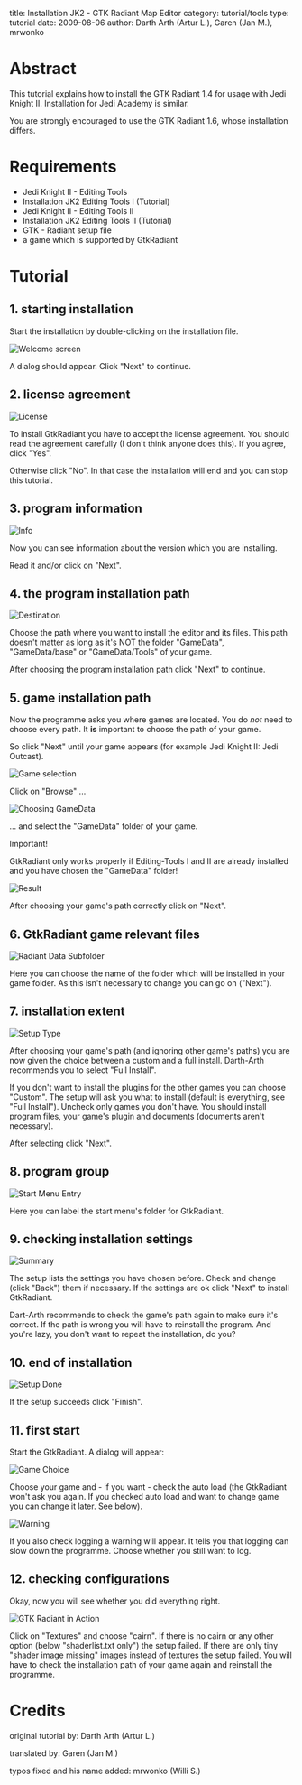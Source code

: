title: Installation JK2 - GTK Radiant Map Editor
category: tutorial/tools
type: tutorial
date: 2009-08-06
author: Darth Arth (Artur L.), Garen (Jan M.), mrwonko

# Abstract

This tutorial explains how to install the GTK Radiant 1.4 for usage with Jedi Knight II. Installation for Jedi Academy is similar.

You are strongly encouraged to use the GTK Radiant 1.6, whose installation differs.

# Requirements

* Jedi Knight II - Editing Tools
* Installation JK2 Editing Tools I (Tutorial)
* Jedi Knight II - Editing Tools II
* Installation JK2 Editing Tools II (Tutorial)
* GTK - Radiant setup file
* a game which is supported by GtkRadiant

# Tutorial

## 1. starting installation

Start the installation by double-clicking on the installation file.

![Welcome screen]({filename}../../../de/jk/installation-1.4/gtk_step1.jpg)

A dialog should appear. Click "Next" to continue.

## 2. license agreement

![License]({filename}../../../de/jk/installation-1.4/gtk_step2.jpg)

To install GtkRadiant you have to accept the license agreement. You should read the agreement carefully (I don't think anyone does this). If you agree, click "Yes".

Otherwise click "No". In that case the installation will end and you can stop this tutorial.

## 3. program information

![Info]({filename}../../../de/jk/installation-1.4/gtk_step3.jpg)

Now you can see information about the version which you are installing.

Read it and/or click on "Next".

## 4. the program installation path

![Destination]({filename}../../../de/jk/installation-1.4/gtk_step4.jpg)

Choose the path where you want to install the editor and its files. This path doesn't matter as long as it's NOT the folder "GameData", "GameData/base" or "GameData/Tools" of your game.

After choosing the program installation path click "Next" to continue.

## 5. game installation path

Now the programme asks you where games are located. You do _not_ need to choose every path. It **is** important to choose the path of your game. 

So click "Next" until your game appears (for example Jedi Knight II: Jedi Outcast). 

![Game selection]({filename}../../../de/jk/installation-1.4/gtk_step7.jpg)

Click on "Browse" ...

![Choosing GameData]({filename}../../../de/jk/installation-1.4/gtk_step8.jpg)

... and select the "GameData" folder of your game.

Important!

GtkRadiant only works properly if Editing-Tools I and II are already installed and you have chosen the "GameData" folder!

![Result]({filename}../../../de/jk/installation-1.4/gtk_step9.jpg)

After choosing your game's path correctly click on "Next".

## 6. GtkRadiant game relevant files

![Radiant Data Subfolder]({filename}../../../de/jk/installation-1.4/gtk_step10.jpg)

Here you can choose the name of the folder which will be installed in your game folder. As this isn't necessary to change you can go on ("Next").

## 7. installation extent

![Setup Type]({filename}../../../de/jk/installation-1.4/gtk_step11.jpg)

After choosing your game's path (and ignoring other game's paths) you are now given the choice between a custom and a full install. Darth-Arth recommends you to select "Full Install".

If you don't want to install the plugins for the other games you can choose "Custom". The setup will ask you what to install (default is everything, see "Full Install"). Uncheck only games you don't have. You should install program files, your game's plugin and documents (documents aren't necessary).

After selecting click "Next".

## 8. program group

![Start Menu Entry]({filename}../../../de/jk/installation-1.4/gtk_step12.jpg)

Here you can label the start menu's folder for GtkRadiant.

## 9. checking installation settings

![Summary]({filename}../../../de/jk/installation-1.4/gtk_step13.jpg)

The setup lists the settings you have chosen before. Check and change (click "Back") them if necessary. If the settings are ok click "Next" to install GtkRadiant.

Dart-Arth recommends to check the game's path again to make sure it's correct. If the path is wrong you will have to reinstall the program. And you're lazy, you don't want to repeat the installation, do you?




## 10. end of installation

![Setup Done]({filename}../../../de/jk/installation-1.4/gtk_step14.jpg)

If the setup succeeds click "Finish". 

## 11. first start

Start the GtkRadiant. A dialog will appear:

![Game Choice]({filename}../../../de/jk/installation-1.4/gtk_step15.jpg)

Choose your game and - if you want - check the auto load (the GtkRadiant won't ask you again. If you checked auto load and want to change game you can change it later. See below).

![Warning]({filename}../../../de/jk/installation-1.4/gtk_step17.jpg)

If you also check logging a warning will appear. It tells you that logging can slow down the programme. Choose whether you still want to log.

## 12. checking configurations

Okay, now you will see whether you did everything right. 

![GTK Radiant in Action]({filename}../../../de/jk/installation-1.4/gtk_step18.jpg)

Click on "Textures" and choose "cairn". If there is no cairn or any other option (below "shaderlist.txt only") the setup failed. If there are only tiny "shader image missing" images instead of textures the setup failed. You will have to check the installation path of your game again and reinstall the programme.



# Credits

original tutorial by: Darth Arth (Artur L.)

translated by: Garen (Jan M.)

typos fixed and his name added: mrwonko (Willi S.)